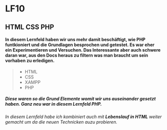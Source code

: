 # LF10

## HTML CSS PHP

#### In diesem Lernfeld haben wir uns mehr damit beschäftigt, wie PHP funtkioniert und die Grundlagen besprochen und getestet. Es war eher ein Experimentieren und Versuchen. Das Interessante aber auch schwere daran war, aus den <b>Docs</b> heraus zu filtern was man braucht um sein vorhaben zu erledigen.

> + HTML
> + CSS
> + XAMPP
> + PHP

##### Diese waren so die Grund Elemente womit wir uns auseinander gesetzt haben. Ganz neu war in diesem Lernfeld PHP.

###### In diesem Lernfeld habe ich kombiniert auch mit <b>Lebenslauf in HTML</b> weiter gemacht um da die neuen Technicken auzu probieren.

